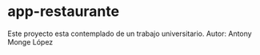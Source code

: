# app-restaurante
Este proyecto esta contemplado de un trabajo universitario.
Autor: Antony Monge López
